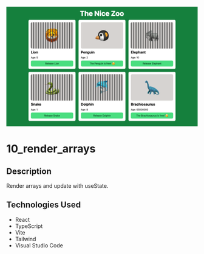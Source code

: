 ![Screenshot](./screenshot.png)
# 10_render_arrays

## Description

Render arrays and update with useState.

## Technologies Used

- React
- TypeScript
- Vite
- Tailwind
- Visual Studio Code


